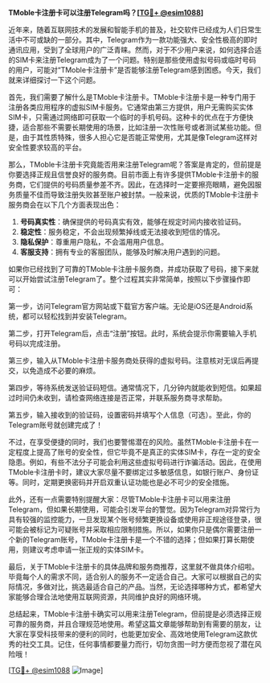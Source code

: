 **TMoble卡注册卡可以注册Telegram吗？[[TG💪+ @esim1088](https://t.me/s/esim1088)]**

近年来，随着互联网技术的发展和智能手机的普及，社交软件已经成为人们日常生活中不可或缺的一部分。其中，Telegram作为一款功能强大、安全性极高的即时通讯应用，受到了全球用户的广泛青睐。然而，对于不少用户来说，如何选择合适的SIM卡来注册Telegram成为了一个问题。特别是那些使用虚拟号码或临时号码的用户，可能对“TMoble卡注册卡”是否能够注册Telegram感到困惑。今天，我们就来详细探讨一下这个问题。

首先，我们需要了解什么是TMoble卡注册卡。TMoble卡注册卡是一种专门用于注册各类应用程序的虚拟SIM卡服务。它通常由第三方提供，用户无需购买实体SIM卡，只需通过网络即可获取一个临时的手机号码。这种卡的优点在于方便快捷，适合那些不需要长期使用的场景，比如注册一次性账号或者测试某些功能。但是，由于其性质特殊，很多人担心它是否能正常使用，尤其是像Telegram这样对安全性要求较高的平台。

那么，TMoble卡注册卡究竟能否用来注册Telegram呢？答案是肯定的，但前提是你要选择正规且信誉良好的服务商。目前市面上有许多提供TMoble卡注册卡的服务商，它们提供的号码质量参差不齐。因此，在选择时一定要擦亮眼睛，避免因服务质量不佳而导致注册失败甚至账户被封禁。一般来说，优质的TMoble卡注册卡服务商会在以下几个方面表现出色：

1. **号码真实性**：确保提供的号码真实有效，能够在规定时间内接收验证码。
2. **稳定性**：服务稳定，不会出现频繁掉线或无法接收到短信的情况。
3. **隐私保护**：尊重用户隐私，不会滥用用户信息。
4. **客服支持**：拥有专业的客服团队，能够及时解决用户遇到的问题。

如果你已经找到了可靠的TMoble卡注册卡服务商，并成功获取了号码，接下来就可以开始尝试注册Telegram了。整个过程其实非常简单，按照以下步骤操作即可：

第一步，访问Telegram官方网站或下载官方客户端。无论是iOS还是Android系统，都可以轻松找到并安装Telegram。

第二步，打开Telegram后，点击“注册”按钮。此时，系统会提示你需要输入手机号码以完成注册。

第三步，输入从TMoble卡注册卡服务商处获得的虚拟号码。注意核对无误后再提交，以免造成不必要的麻烦。

第四步，等待系统发送验证码短信。通常情况下，几分钟内就能收到短信。如果超过时间仍未收到，请检查网络连接是否正常，并联系服务商寻求帮助。

第五步，输入接收到的验证码，设置密码并填写个人信息（可选）。至此，你的Telegram账号就创建完成了！

不过，在享受便捷的同时，我们也要警惕潜在的风险。虽然TMoble卡注册卡在一定程度上提高了账号的安全性，但它毕竟不是真正的实体SIM卡，存在一定的安全隐患。例如，有些不法分子可能会利用这些虚拟号码进行诈骗活动。因此，在使用TMoble卡注册卡时，建议大家尽量不要绑定过多敏感信息，如银行账户、身份证等。同时，定期更换密码并开启双重认证功能也是必不可少的安全措施。

此外，还有一点需要特别提醒大家：尽管TMoble卡注册卡可以用来注册Telegram，但如果长期使用，可能会引发平台的警觉。因为Telegram对异常行为具有较强的监控能力，一旦发现某个账号频繁更换设备或使用非正规途径登录，很可能会被标记为可疑账号并采取相应限制措施。所以，如果你只是偶尔需要注册一个新的Telegram账号，TMoble卡注册卡是一个不错的选择；但如果打算长期使用，则建议考虑申请一张正规的实体SIM卡。

最后，关于TMoble卡注册卡的具体品牌和服务商推荐，这里就不做具体介绍啦。毕竟每个人的需求不同，适合别人的服务不一定适合自己。大家可以根据自己的实际情况，多做对比，挑选最适合自己的产品。当然，无论选择哪种方式，都希望大家能够合理合法地使用互联网资源，共同维护良好的网络环境。

总结起来，TMoble卡注册卡确实可以用来注册Telegram，但前提是必须选择正规可靠的服务商，并且合理规范地使用。希望这篇文章能够帮助到有需要的朋友，让大家在享受科技带来的便利的同时，也能更加安全、高效地使用Telegram这款优秀的社交工具。记住，任何事情都要量力而行，切勿贪图一时方便而忽视了潜在风险哦！

[[TG💪+ @esim1088](https://t.me/s/esim1088) ![Image](https://i.postimg.cc/4NQfJmqS/Snipaste-2025-05-13-00-14-12.png)]